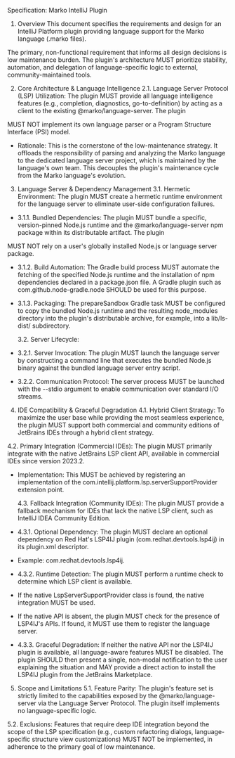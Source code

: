Specification: Marko IntelliJ Plugin

1. Overview
   This document specifies the requirements and design for an IntelliJ Platform plugin providing language support for the Marko language (.marko files).

The primary, non-functional requirement that informs all design decisions is low maintenance burden. The plugin's architecture MUST prioritize stability, automation, and delegation of language-specific logic to external, community-maintained tools.

2. Core Architecture & Language Intelligence
   2.1. Language Server Protocol (LSP) Utilization: The plugin MUST provide all language intelligence features (e.g., completion, diagnostics, go-to-definition) by acting as a client to the existing @marko/language-server. The plugin  

MUST NOT implement its own language parser or a Program Structure Interface (PSI) model.  

- Rationale: This is the cornerstone of the low-maintenance strategy. It offloads the responsibility of parsing and analyzing the Marko language to the dedicated language server project, which is maintained by the language's own team. This decouples the plugin's maintenance cycle from the Marko language's evolution.

3. Language Server & Dependency Management
   3.1. Hermetic Environment: The plugin MUST create a hermetic runtime environment for the language server to eliminate user-side configuration failures.

- 3.1.1. Bundled Dependencies: The plugin MUST bundle a specific, version-pinned Node.js runtime and the @marko/language-server npm package within its distributable artifact. The plugin  

MUST NOT rely on a user's globally installed Node.js or language server package.

- 3.1.2. Build Automation: The Gradle build process MUST automate the fetching of the specified Node.js runtime and the installation of npm dependencies declared in a package.json file. A Gradle plugin such as com.github.node-gradle.node SHOULD be used for this purpose.  

- 3.1.3. Packaging: The prepareSandbox Gradle task MUST be configured to copy the bundled Node.js runtime and the resulting node_modules directory into the plugin's distributable archive, for example, into a lib/ls-dist/ subdirectory.  

  3.2. Server Lifecycle:

- 3.2.1. Server Invocation: The plugin MUST launch the language server by constructing a command line that executes the bundled Node.js binary against the bundled language server entry script.  

- 3.2.2. Communication Protocol: The server process MUST be launched with the --stdio argument to enable communication over standard I/O streams.

4. IDE Compatibility & Graceful Degradation
   4.1. Hybrid Client Strategy: To maximize the user base while providing the most seamless experience, the plugin MUST support both commercial and community editions of JetBrains IDEs through a hybrid client strategy.

4.2. Primary Integration (Commercial IDEs): The plugin MUST primarily integrate with the native JetBrains LSP client API, available in commercial IDEs since version 2023.2.  

- Implementation: This MUST be achieved by registering an implementation of the com.intellij.platform.lsp.serverSupportProvider extension point.  

  4.3. Fallback Integration (Community IDEs): The plugin MUST provide a fallback mechanism for IDEs that lack the native LSP client, such as IntelliJ IDEA Community Edition.

- 4.3.1. Optional Dependency: The plugin MUST declare an optional dependency on Red Hat's LSP4IJ plugin (com.redhat.devtools.lsp4ij) in its plugin.xml descriptor.  

- Example: <depends optional="true" config-file="with-lsp4ij.xml">com.redhat.devtools.lsp4ij</depends>.  

- 4.3.2. Runtime Detection: The plugin MUST perform a runtime check to determine which LSP client is available.
- If the native LspServerSupportProvider class is found, the native integration MUST be used.
- If the native API is absent, the plugin MUST check for the presence of LSP4IJ's APIs. If found, it MUST use them to register the language server.
- 4.3.3. Graceful Degradation: If neither the native API nor the LSP4IJ plugin is available, all language-aware features MUST be disabled. The plugin SHOULD then present a single, non-modal notification to the user explaining the situation and MAY provide a direct action to install the LSP4IJ plugin from the JetBrains Marketplace.  

5. Scope and Limitations
   5.1. Feature Parity: The plugin's feature set is strictly limited to the capabilities exposed by the @marko/language-server via the Language Server Protocol. The plugin itself implements no language-specific logic.  

5.2. Exclusions: Features that require deep IDE integration beyond the scope of the LSP specification (e.g., custom refactoring dialogs, language-specific structure view customizations) MUST NOT be implemented, in adherence to the primary goal of low maintenance.
